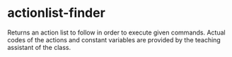 # actionlist-finder
Returns an action list to follow in order to execute given commands. Actual codes of the actions and constant variables are provided by the teaching assistant of the class.
